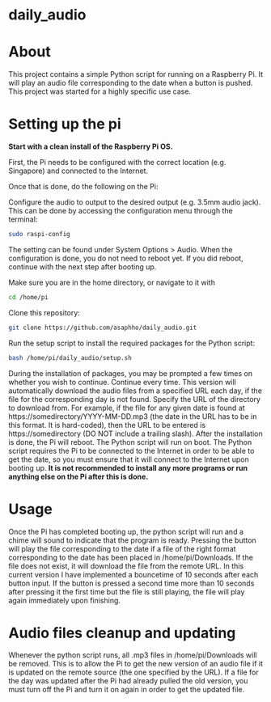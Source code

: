# daily_audio

<h1>About</h1>

This project contains a simple Python script for running on a Raspberry Pi. It will play an audio file corresponding to the date when a button is pushed. This project was started for a highly specific use case.

<h1>Setting up the pi</h1>

**Start with a clean install of the Raspberry Pi OS.** 

First, the Pi needs to be configured with the correct location (e.g. Singapore) and connected to the Internet.

Once that is done, do the following on the Pi:

Configure the audio to output to the desired output (e.g. 3.5mm audio jack). This can be done by accessing the configuration menu through the terminal:

```sh
sudo raspi-config
```

The setting can be found under System Options > Audio. When the configuration is done, you do not need to reboot yet. If you did reboot, continue with the next step after booting up.

Make sure you are in the home directory, or navigate to it with 
```sh
cd /home/pi
```

Clone this repository:
```sh
git clone https://github.com/asaphho/daily_audio.git
```

Run the setup script to install the required packages for the Python script:
```sh
bash /home/pi/daily_audio/setup.sh
```

During the installation of packages, you may be prompted a few times on whether you wish to continue. Continue every time. 
This version will automatically download the audio files from a specified URL each day, if the file for the corresponding day is not found. Specify the URL of the directory to download from. For example, if the file for any given date is found at https://somedirectory/YYYY-MM-DD.mp3 (the date in the URL has to be in this format. It is hard-coded), then the URL to be entered is https://somedirectory (DO NOT include a trailing slash).
After the installation is done, the Pi will reboot. The Python script will run on boot. The Python script requires the Pi to be connected to the Internet in order to be able to get the date, so you must ensure that it will connect to the Internet upon booting up.
**It is not recommended to install any more programs or run anything else on the Pi after this is done.**
 
<h1>Usage</h1>
Once the Pi has completed booting up, the python script will run and a chime will sound to indicate that the program is ready. Pressing the button will play the file corresponding to the date if a file of the right format corresponding to the date has been placed in /home/pi/Downloads. If the file does not exist, it will download the file from the remote URL. In this current version I have implemented a bouncetime of 10 seconds after each button input. If the button is pressed a second time more than 10 seconds after pressing it the first time but the file is still playing, the file will play again immediately upon finishing.

<h1>Audio files cleanup and updating</h1>
Whenever the python script runs, all .mp3 files in /home/pi/Downloads will be removed. This is to allow the Pi to get the new version of an audio file if it is updated on the remote source (the one specified by the URL). If a file for the day was updated after the Pi had already pulled the old version, you must turn off the Pi and turn it on again in order to get the updated file.
